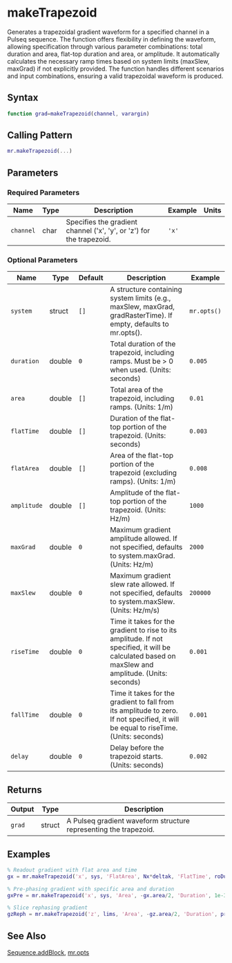 # makeTrapezoid

Generates a trapezoidal gradient waveform for a specified channel in a Pulseq sequence.  The function offers flexibility in defining the waveform, allowing specification through various parameter combinations: total duration and area, flat-top duration and area, or amplitude.  It automatically calculates the necessary ramp times based on system limits (maxSlew, maxGrad) if not explicitly provided.  The function handles different scenarios and input combinations, ensuring a valid trapezoidal waveform is produced.

## Syntax

```matlab
function grad=makeTrapezoid(channel, varargin)
```

## Calling Pattern

```matlab
mr.makeTrapezoid(...)
```

## Parameters

### Required Parameters

| Name | Type | Description | Example | Units |
|------|------|-------------|---------|-------|
| `channel` | char | Specifies the gradient channel ('x', 'y', or 'z') for the trapezoid. | `'x'` |  |

### Optional Parameters

| Name | Type | Default | Description | Example |
|------|------|---------|-------------|---------|
| `system` | struct | `[]` | A structure containing system limits (e.g., maxSlew, maxGrad, gradRasterTime). If empty, defaults to mr.opts(). | `mr.opts()` |
| `duration` | double | `0` | Total duration of the trapezoid, including ramps.  Must be > 0 when used. (Units: seconds) | `0.005` |
| `area` | double | `[]` | Total area of the trapezoid, including ramps. (Units: 1/m) | `0.01` |
| `flatTime` | double | `[]` | Duration of the flat-top portion of the trapezoid. (Units: seconds) | `0.003` |
| `flatArea` | double | `[]` | Area of the flat-top portion of the trapezoid (excluding ramps). (Units: 1/m) | `0.008` |
| `amplitude` | double | `[]` | Amplitude of the flat-top portion of the trapezoid. (Units: Hz/m) | `1000` |
| `maxGrad` | double | `0` | Maximum gradient amplitude allowed. If not specified, defaults to system.maxGrad. (Units: Hz/m) | `2000` |
| `maxSlew` | double | `0` | Maximum gradient slew rate allowed. If not specified, defaults to system.maxSlew. (Units: Hz/m/s) | `200000` |
| `riseTime` | double | `0` | Time it takes for the gradient to rise to its amplitude. If not specified, it will be calculated based on maxSlew and amplitude. (Units: seconds) | `0.001` |
| `fallTime` | double | `0` | Time it takes for the gradient to fall from its amplitude to zero. If not specified, it will be equal to riseTime. (Units: seconds) | `0.001` |
| `delay` | double | `0` | Delay before the trapezoid starts. (Units: seconds) | `0.002` |

## Returns

| Output | Type | Description |
|--------|------|-------------|
| `grad` | struct | A Pulseq gradient waveform structure representing the trapezoid. |

## Examples

```matlab
% Readout gradient with flat area and time
gx = mr.makeTrapezoid('x', sys, 'FlatArea', Nx*deltak, 'FlatTime', roDuration);

% Pre-phasing gradient with specific area and duration
gxPre = mr.makeTrapezoid('x', sys, 'Area', -gx.area/2, 'Duration', 1e-3);

% Slice rephasing gradient
gzReph = mr.makeTrapezoid('z', lims, 'Area', -gz.area/2, 'Duration', preTime);
```

## See Also

[Sequence.addBlock](addBlock.md), [mr.opts](opts.md)

